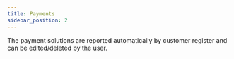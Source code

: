 ```yaml
---
title: Payments
sidebar_position: 2
---
```


The payment solutions are reported automatically by customer register and can be edited/deleted by the user.






